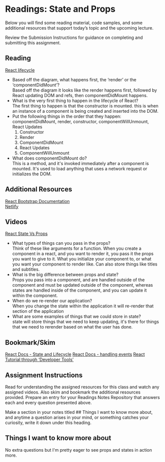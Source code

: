 # Readings: State and Props
Below you will find some reading material, code samples, and some additional resources that support today’s topic and the upcoming lecture.<br>

Review the Submission Instructions for guidance on completing and submitting this assignment.

## Reading
[React lifecycle](https://medium.com/@joshuablankenshipnola/react-component-lifecycle-events-cb77e670a093)
* Based off the diagram, what happens first, the ‘render’ or the ‘componentDidMount’?<br>
  Based off the diagram it looks like the render happens first, followed by React updating DOM and refs, then componentDidMount happens. 
* What is the very first thing to happen in the lifecycle of React?<br>
  The first thing to happen is that the constructor is mounted. this is when an instance of a component is being created and inserted into the DOM. 
* Put the following things in the order that they happen: componentDidMount, render, constructor, componentWillUnmount, React 
Updates<br>
  1. Constructor
  2. Render
  3. ComponentDidMount
  4. React Updates 
  5. ComponentWillUnmount
* What does componentDidMount do?<br>
  This is a method, and it's invoked immediately after a component is mounted. It's used to load anything that uses a network request or initializes the DOM.

## Additional Resources
[React Bootstrap Documentation](https://react-bootstrap.github.io/)<br>
[Netlify](https://www.netlify.com/) <br>

## Videos
[React State Vs Props](https://www.youtube.com/watch?v=IYvD9oBCuJI)

* What types of things can you pass in the props?<br>
  Think of these like arguments for a function. When you create a component in a react, and you want to render it, you pass it the props you want to give to it. What you initialize your component to, or what you want your component to render like. Can also store things like titles and subtitles. 
* What is the big difference between props and state?<br>
  Props you pass into a component, and are handled outside of the component and must be updated outside of the component, whereas states are handled inside of the component, and you can update it within the component. 
* When do we re-render our application?<br>
  When you change the state within the application it will re-render that section of the application
* What are some examples of things that we could store in state?<br>
  state will store things that we need to keep updating, it's there for things that we need to rerender based on what the user has done. 


## Bookmark/Skim
[React Docs - State and Lifecycle](https://reactjs.org/docs/state-and-lifecycle.html)
[React Docs - handling events](https://reactjs.org/docs/handling-events.html)
[React Tutorial through ‘Developer Tools’](https://reactjs.org/tutorial/tutorial.html)

## Assignment Instructions
Read for understanding the assigned resources for this class and watch any assigned videos. Also skim and bookmark the additional resources provided. Prepare an entry for your Readings Notes Repository that answers each and every question presented above.<br>

Make a section in your notes titled ## Things I want to know more about, and anytime a question arises in your mind, or something catches your curiosity, write it down under this heading.

## Things I want to know more about

No extra questions but I'm pretty eager to see props and states in action more. 